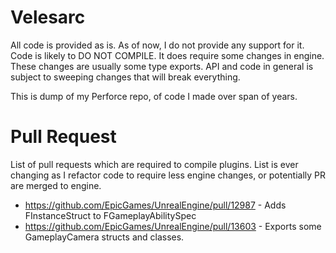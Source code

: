 # Velesarc

All code is provided as is. 
As of now, I do not provide any support for it.
Code is likely to DO NOT COMPILE. It does require some changes in engine. These changes are usually some type exports.
API and code in general is subject to sweeping changes that will break everything.

This is dump of my Perforce repo, of code I made over span of years. 

# Pull Request

List of pull requests which are required to compile plugins. List is ever changing as I refactor code to require less engine changes, or potentially PR are merged to engine.

* https://github.com/EpicGames/UnrealEngine/pull/12987 - Adds FInstanceStruct to FGameplayAbilitySpec
* https://github.com/EpicGames/UnrealEngine/pull/13603 - Exports some GameplayCamera structs and classes.
